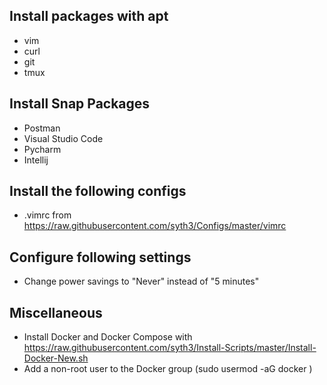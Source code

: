 ## Install packages with apt
- vim
- curl
- git
- tmux

## Install Snap Packages
- Postman
- Visual Studio Code
- Pycharm
- Intellij

## Install the following configs
- .vimrc from https://raw.githubusercontent.com/syth3/Configs/master/vimrc

## Configure following settings
- Change power savings to "Never" instead of "5 minutes"

## Miscellaneous
- Install Docker and Docker Compose with https://raw.githubusercontent.com/syth3/Install-Scripts/master/Install-Docker-New.sh
- Add a non-root user to the Docker group (sudo usermod -aG docker <username>)
